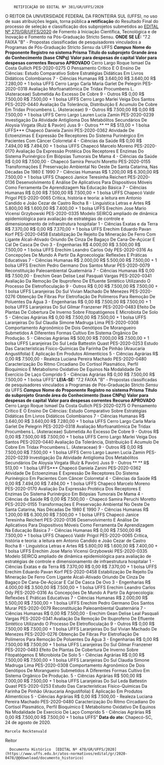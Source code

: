         RETIFICAÇÃO DO EDITAL Nº 381/GR/UFFS/2020  

 O REITOR DA UNIVERSIDADE FEDERAL DA FRONTEIRA SUL (UFFS), no uso de suas atribuições legais, torna pública **a retificação** do Resultado Final do processo de seleção e classificação dos subprojetos submetidos ao [EDITAL Nº 270/GR/UFFS/2020](https://www.uffs.edu.br/atos-normativos/edital/gr/2020-0270) de Fomento à Iniciação Científica, Tecnológica e de Inovação e Fomento na Pós-Graduação Stricto Sensu.   **ONDE SE LÊ:** “7.2 FAIXA "B" - Propostas classificadas de pesquisadores vinculados a Programas de Pós-Graduação Stricto *Sensu*  da UFFS      ***Campus***    **Nome do Proponente**   **Registro no sistema Prisma**   **Título do subprojeto**   **Grande área do Conhecimento (base CNPq)**   **Valor para despesas de capital**   **Valor para despesas correntes**   **Recurso APROVADO**     Cerro Largo   Roque Ismael Da Costa Gullich   PES-2020-0275   O Pensamento Crítico E O Ensino De Ciências: Estudo Comparativo Sobre Estratégias Didáticas Em Livros Didáticos Colombianos   7 - Ciências Humanas   R$ 3.640,00   R$ 3.640,00   R$ 7.280,00 + 1 bolsa UFFS     Cerro Largo   Carla Maria Garlet De Pelegrin   PES-2020-0318   Avaliação Morfoanatômica De Tridax Procumbens L. (Asteraceae) Submetida Ao Excesso De Cobre   9 - Outros   R$ 0,00   R$ 7.500,00   R$ 7.500,00 + 1 bolsa UFFS     Cerro Largo   Marlei Veiga Dos Santos   PES-2020-0440   Avaliação Da Tolerância, Distribuição E Acumulo De Cobre Em Tridax Procumbens L. (Asteraceae)   9 - Outros   R$ 7.500,00   R$ 0,00   R$ 7.500,00 + 1 bolsa UFFS     Cerro Largo   Lauren Lucia Zamin   PES-2020-0239   Investigação Da Atividade Antiglioma Dos Metabólitos Secundários De Aloysia Virgata (Ruíz & Pavón) Juss   9 - Outros   **   **   R$ 513,00 + 1 bolsa UFFS***     Chapecó   Daniela Zanini   PES-2020-0362   Atividade De Ectoenzimas E Expressão De Receptores Do Sistema Purinérgico Em Pacientes Com Câncer Colorretal   4 - Ciências da Saúde   R$ 0,00   R$ 7.494,00   R$ 7.494,00 + 1 bolsa UFFS     Chapecó   Marcelo Moreno   PES-2020-0170   Avaliação Da Expressão Protéica Dos Receptores E Enzimas Do Sistema Purinérgico Em Biópsias Tumorais De Mama   4 - Ciências da Saúde   R$ 0,00   R$ 7.500,00   -     Chapecó   Samira Peruchi Moretto   PES-2020-0155   Transformações E Preservação Ambiental No Oeste De Santa Catarina, Nas Décadas De 1980 E 1990   7 - Ciências Humanas   R$ 1.200,00   R$ 6.300,00   R$ 7.500,00 + 1 bolsa UFFS     Chapecó   Janice Teresinha Reichert   PES-2020-0136   Desenvolvimento E Análise De Aplicativos Para Dispositivos Móveis Como Ferramenta De Aprendizagem Na Educação Básica   7 - Ciências Humanas   R$ 0,00   R$ 7.500,00   R$ 7.500,00 + 1 bolsa UFFS     Chapecó   Valdir Prigol   PES-2020-0065   Crítica, história e teoria: a leitura em Antonio Candido e João Cezar de Castro Rocha   8 - Linguística Letras e Artes   R$ 5.800,00   R$ 1.600,00   R$ 7.400,00 + 1 bolsa UFFS     Erechim   Jose Mario Vicensi Grzybowski   PES-2020-0335   Modelo SEIRCQ ampliado de dinâmica epidemiológica para avaliação de estratégias de controle e dimensionamento de infraestrutura hospitalar   1 - Ciências Exatas e da Terra   R$ 7.370,00   R$ 0,00   R$ 7.370,00 + 1 bolsa UFFS     Erechim   Eduardo Pavan Korf   PES-2020-0458   Estabilização De Rejeito Da Mineração De Ferro Com Ligante Álcali-Ativado Oriundo De Cinza De Bagaço De Cana-De-Açúcar E Cal De Casca De Ovo   3 - Engenharias   R$ 4.000,00   R$ 3.500,00   R$ 7.500,00 + 1 bolsa UFFS     Erechim   Leandro Carlos Ody   PES-2020-0316   As Concepções De Mundo A Partir Da Agroecologia: Reflexões E Práticas Educativas   7 - Ciências Humanas   R$ 2.000,00   R$ 5.500,00   R$ 7.500,00 + 1 bolsa UFFS     Erechim   Pedro Germano Dos Santos Murar   PES-2020-0079   Reconstituição Paleoambiental Quaternária   7 - Ciências Humanas   R$ 0,00   R$ 7.500,00   -     Erechim   Gean Delise Leal Pasquali Vargas   PES-2020-0341   Avaliação Da Remoção De Ibuprofeno De Efluente Sintético Utilizando O Processo De Eletrofloculação   9 - Outros   R$ 0,00   R$ 7.500,00   R$ 7.500,00 + 1 bolsa UFFS     Laranjeiras Do Sul   Vivian Machado De Menezes   PES-2020-0276   Obtenção De Fibras Por Eletrofiação De Polímeros Para Remoção De Poluentes Da Água   3 - Engenharias   R$ 0,00   R$ 7.500,00   R$ 7.500,00 + 1 bolsa UFFS     Laranjeiras Do Sul   Gilmar Franzener   PES-2020-0483   Efeito De Plantas De Cobertura De Inverno Sobre Fitopatógenos E Microbiota De Solo   5 - Ciências Agrárias   R$ 0,00   R$ 7.500,00   R$ 7.500,00 + 1 bolsa UFFS     Laranjeiras Do Sul   Claudia Simone Madruga Lima   PES-2020-0308   Comportamento Agronômico De Dois Genótipos De Morangueiro Submetidos A Diferentes Formas Cultivo Em Sistema Orgânico De Produção.   5 - Ciências Agrárias   R$ 500,00   R$ 7.000,00   R$ 7.500,00 + 1 bolsa UFFS     Laranjeiras Do Sul   Leda Battestin Quast   PES-2020-0253   Estudo Das Características Físico-Químicas Da Farinha De Pinhão (Araucaria Angustifolia) E Aplicação Em Produtos Alimentícios   5 - Ciências Agrárias   R$ 0,00   R$ 7.500,00   -     Realeza   Luciana Pereira Machado   PES-2020-0480   Caracterização Do Ritmo Circadiano Do Cortisol Plasmático, Perfil Bioquímico E Metabolismo Oxidativo De Equinos Na Modalidade De Exercício De Laço Comprido   5 - Ciências Agrárias   R$ 0,00   R$ 7.500,00   R$ 7.500,00 + 1 bolsa UFFS”       **LEIA-SE:** “7.2 FAIXA "B" - Propostas classificadas de pesquisadores vinculados a Programas de Pós-Graduação Stricto *Sensu*  da UFFS      ***Campus***    **Nome do Proponente**   **Registro no sistema Prisma**   **Título do subprojeto**   **Grande área do Conhecimento (base CNPq)**   **Valor para despesas de capital**   **Valor para despesas correntes**   **Recurso APROVADO**     Cerro Largo   Roque Ismael Da Costa Gullich   PES-2020-0275   O Pensamento Crítico E O Ensino De Ciências: Estudo Comparativo Sobre Estratégias Didáticas Em Livros Didáticos Colombianos   7 - Ciências Humanas   R$ 3.640,00   R$ 3.640,00   R$ 7.280,00 + 1 bolsa UFFS     Cerro Largo   Carla Maria Garlet De Pelegrin   PES-2020-0318   Avaliação Morfoanatômica De Tridax Procumbens L. (Asteraceae) Submetida Ao Excesso De Cobre   9 - Outros   R$ 0,00   R$ 7.500,00   R$ 7.500,00 + 1 bolsa UFFS     Cerro Largo   Marlei Veiga Dos Santos   PES-2020-0440   Avaliação Da Tolerância, Distribuição E Acumulo De Cobre Em Tridax Procumbens L. (Asteraceae)   9 - Outros   R$ 0,00   R$ 7.500,00   R$ 7.500,00 + 1 bolsa UFFS     Cerro Largo   Lauren Lucia Zamin   PES-2020-0239   Investigação Da Atividade Antiglioma Dos Metabólitos Secundários De Aloysia Virgata (Ruíz & Pavón) Juss   9 - Outros   **   **   R$ 513,00 + 1 bolsa UFFS***     Chapecó   Daniela Zanini   PES-2020-0362   Atividade De Ectoenzimas E Expressão De Receptores Do Sistema Purinérgico Em Pacientes Com Câncer Colorretal   4 - Ciências da Saúde   R$ 0,00   R$ 7.494,00   R$ 7.494,00 + 1 bolsa UFFS     Chapecó   Marcelo Moreno   PES-2020-0170   Avaliação Da Expressão Protéica Dos Receptores E Enzimas Do Sistema Purinérgico Em Biópsias Tumorais De Mama   4 - Ciências da Saúde   R$ 0,00   R$ 7.500,00   -     Chapecó   Samira Peruchi Moretto   PES-2020-0155   Transformações E Preservação Ambiental No Oeste De Santa Catarina, Nas Décadas De 1980 E 1990   7 - Ciências Humanas   R$ 1.200,00   R$ 6.300,00   R$ 7.500,00 + 1 bolsa UFFS     Chapecó   Janice Teresinha Reichert   PES-2020-0136   Desenvolvimento E Análise De Aplicativos Para Dispositivos Móveis Como Ferramenta De Aprendizagem Na Educação Básica   7 - Ciências Humanas   R$ 0,00   R$ 7.500,00   R$ 7.500,00 + 1 bolsa UFFS     Chapecó   Valdir Prigol   PES-2020-0065   Crítica, história e teoria: a leitura em Antonio Candido e João Cezar de Castro Rocha   8 - Linguística Letras e Artes   R$ 5.800,00   R$ 1.600,00   R$ 7.400,00 + 1 bolsa UFFS     Erechim   Jose Mario Vicensi Grzybowski   PES-2020-0335   Modelo SEIRCQ ampliado de dinâmica epidemiológica para avaliação de estratégias de controle e dimensionamento de infraestrutura hospitalar   1 - Ciências Exatas e da Terra   R$ 7.370,00   R$ 0,00   R$ 7.370,00 + 1 bolsa UFFS     Erechim   Eduardo Pavan Korf   PES-2020-0458   Estabilização De Rejeito Da Mineração De Ferro Com Ligante Álcali-Ativado Oriundo De Cinza De Bagaço De Cana-De-Açúcar E Cal De Casca De Ovo   3 - Engenharias   R$ 4.000,00   R$ 3.500,00   R$ 7.500,00 + 1 bolsa UFFS     Erechim   Leandro Carlos Ody   PES-2020-0316   As Concepções De Mundo A Partir Da Agroecologia: Reflexões E Práticas Educativas   7 - Ciências Humanas   R$ 2.000,00   R$ 5.500,00   R$ 7.500,00 + 1 bolsa UFFS     Erechim   Pedro Germano Dos Santos Murar   PES-2020-0079   Reconstituição Paleoambiental Quaternária   7 - Ciências Humanas   R$ 0,00   R$ 7.500,00   -     Erechim   Gean Delise Leal Pasquali Vargas   PES-2020-0341   Avaliação Da Remoção De Ibuprofeno De Efluente Sintético Utilizando O Processo De Eletrofloculação   9 - Outros   R$ 0,00   R$ 7.500,00   R$ 7.500,00 + 1 bolsa UFFS     Laranjeiras Do Sul   Vivian Machado De Menezes   PES-2020-0276   Obtenção De Fibras Por Eletrofiação De Polímeros Para Remoção De Poluentes Da Água   3 - Engenharias   R$ 0,00   R$ 7.500,00   R$ 7.500,00 + 1 bolsa UFFS     Laranjeiras Do Sul   Gilmar Franzener   PES-2020-0483   Efeito De Plantas De Cobertura De Inverno Sobre Fitopatógenos E Microbiota De Solo   5 - Ciências Agrárias   R$ 0,00   R$ 7.500,00   R$ 7.500,00 + 1 bolsa UFFS     Laranjeiras Do Sul   Claudia Simone Madruga Lima   PES-2020-0308   Comportamento Agronômico De Dois Genótipos De Morangueiro Submetidos A Diferentes Formas Cultivo Em Sistema Orgânico De Produção.   5 - Ciências Agrárias   R$ 500,00   R$ 7.000,00   R$ 7.500,00 + 1 bolsa UFFS     Laranjeiras Do Sul   Leda Battestin Quast   PES-2020-0253   Estudo Das Características Físico-Químicas Da Farinha De Pinhão (Araucaria Angustifolia) E Aplicação Em Produtos Alimentícios   5 - Ciências Agrárias   R$ 0,00   R$ 7.500,00   -     Realeza   Luciana Pereira Machado   PES-2020-0480   Caracterização Do Ritmo Circadiano Do Cortisol Plasmático, Perfil Bioquímico E Metabolismo Oxidativo De Equinos Na Modalidade De Exercício De Laço Comprido   5 - Ciências Agrárias   R$ 0,00   R$ 7.500,00   R$ 7.500,00 + 1 bolsa UFFS”            **Data do ato:** Chapecó-SC, 24 de agosto de 2020.   
 

    Marcelo Recktenvald   
 Reitor 

      Documento Histórico  [EDITAL Nº 478/GR/UFFS/2020](https://www.uffs.edu.br/atos-normativos/edital/gr/2020-0478/@@download/documento_historico)     
      